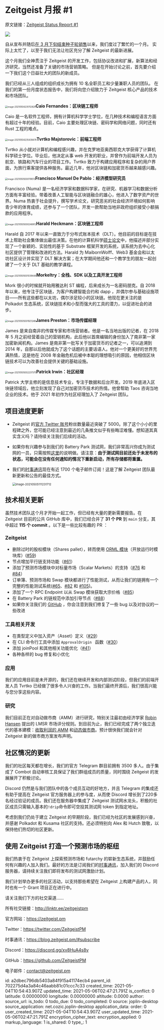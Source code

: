 # Zeitgeist 月报 #1

原文链接：[Zeitgeist Status Report #1](https://blog.zeitgeist.pm/zeitgeist-status-report-1/)

![](https://raw.githubusercontent.com/Whisker17/ImageStoreService/main/20210504185557.png)

自从宣布并随后[在 3 月下旬结束种子轮销售](https://blog.zeitgeist.pm/zeitgeist-seed-announcement/)以来，我们度过了繁忙的一个月。 实际上太忙了，以至于我们无法让社区充分了解 Zeitgeist 的最新进展。

这个月我们全神贯注于 Zeitgeist 的开发工作，包括协议改进和扩展，新算法和经济研究，当然还准备了关键的市场营销策略。 但是在开始讨论之前，首先要介绍一下我们这个日益壮大的团队的新成员。

我们已经从三人组成的组织成长为拥有 10 名全职员工和少量兼职人员的团队。 在我们的第一份月度状态报告中，我们将向您介绍致力于 Zeitgeist 核心产品的技术和市场团队。

 <img src="https://raw.githubusercontent.com/Whisker17/ImageStoreService/main/20210504235241.png" alt="image-20210504235112829" style="zoom: 50%;" />**Caio Fernandes：区块链工程师**

Caio 是一名软件工程师，拥有计算机科学学士学位，在几种技术和编程语言方面有超过十年的经验。目前，Caio 主要处理区块链、密码学和网络问题，同时还有 Rust 工程的难点。

 <img src="https://raw.githubusercontent.com/Whisker17/ImageStoreService/main/20210504235444.png" alt="image-20210504235439478" style="zoom:50%;" />**Tvrtko Majstorovic：前端工程师**

Tvrtko 从小就对计算机和编程感兴趣，并在克罗地亚奥西耶克大学获得了计算机科学硕士学位。毕业后，他决定从事 web 开发的职业，并曾作为前端开发人员为航空、铁路和汽车行业的项目工作。Tvrtko 致力于构建应用程序和复杂的用户界面，为旅行乘客提供各种服务。最近几年，他对区块链和加密货币越来越感兴趣。

 <img src="https://raw.githubusercontent.com/Whisker17/ImageStoreService/main/20210505000121.png" alt="image-20210505000119513" style="zoom:50%;" />**Francisco Manuel De Pablo：经济模型研究员**

Francisco (Numa) 是一名经济学家和数据科学家，在研究、机器学习和数据分析方面有丰富经验。带着改善人工智能与区块链融合的雄心，他进入了数字资产的世界。Numa 热衷于社会提升，撰写学术论文，研究恶劣的社会经济环境如何影响青少年的体育成绩，还参与了一个团队，开发一款帮助当地非政府组织接受小额捐款的应用程序。

 <img src="https://raw.githubusercontent.com/Whisker17/ImageStoreService/main/20210505000250.png" alt="image-20210505000246912" style="zoom:50%;" />**Harald Heckmann：区块链工程师**

Harald 自 2017 年以来一直致力于分布式账本技术（DLT）。他目前的目标是在技术上帮助社会集体做出最佳决策。在他的计算机科学[硕士论文](https://github.com/sea212/Masterthesis-Superorganism)中，他描述并部分实现了一个新颖的、实验性的基于 Substrate 框架开发的系统，该系统为去中心化社区提供了管理和改进的方法。Harald 为 MaibornWolff、Web3 基金会和以太坊社区设计并实现了 DLT 解决方案；在大学期间他还和一个教学生的朋友一起创建了一个关于 DLT 基础的教学课程。

 <img src="https://raw.githubusercontent.com/Whisker17/ImageStoreService/main/20210505001052.png" alt="image-20210505001039448" style="zoom:50%;" />**Morkeltry：全栈、SDK 以及工具开发工程师**

Mork 很小的时候就开始用雅达利 ST 编程，后来成长为一名密码朋克。自 2018 年以来，他专注于区块链，为客户构建智能合约和 dapp ，并偶尔参与基础设施项目——所有这些都在以太坊，偶尔涉足较小的区块链。他现在更关注的是 Polkadot 生态系统，区块链技术和小型而强大的工具的潜力，以促进社会的进步。

 <img src="https://raw.githubusercontent.com/Whisker17/ImageStoreService/main/20210505001926.png" alt="image-20210505001921246" style="zoom:50%;" />**James Preston：市场传媒经理**

James 是来自南非的传媒专家和市场营销者。他是一名当地出版的记者，在 2018 年 5 月之前经营着自己的营销机构，此后他以首席编辑的身份加入了南非第一家加密新闻机构。James 是南非第一批写关于加密货币的记者之一，可以追溯到 2014 年，自那以后他就成为了这个话题的主要话语人。他对一个更美好的世界充满热情，这是他在 2008 年金融危机后被中本聪的理想吸引的原因，他相信区块链技术可以为改善社会提供关键的基础设施。

 <img src="https://raw.githubusercontent.com/Whisker17/ImageStoreService/main/20210505002240.png" alt="image-20210505002237375" style="zoom:50%;" />**Patrick Irwin：社区经理**

Patrick 大学主修的是信息技术专业，专注于数据和后台开发。2019 年底进入区块链领域后，他立刻发现了自己对加密货币技术的热情。他曾帮助 Taos 咨询当地企业的技术。他于 2021 年初作为社区经理加入了 Zeitgeist 团队。

## 项目进度更新

- Zeitgeist 的[官方 Twitter 账号](https://twitter.com/ZeitgeistPM)粉丝数量最近突破了 5000。除了这个小小的里程碑之外，您可能已经注意到最近的几条推文似乎有些晦涩难懂。想知道其真实含义吗？请持续关注我们后续的活动。

- 如果你有兴趣参与到我们的 Battery Park 测试网，我们非常高兴你成为测试网的一员，只需按照[这里](https://docs.zeitgeist.pm/battery-park)的说明做。请注意：**由于测试网目前还处于未发布的状态，可能会在没有任何通知的情况下重新启动，所有存储都将重置。**

- 我们的[时事通讯](https://blog.zeitgeist.pm/#/portal/signup)现在有近 1700 个电子邮件订阅！这是了解 Zeitgeist 团队最新更新和公告的最佳方式。

  <img src="https://raw.githubusercontent.com/Whisker17/ImageStoreService/main/20210505111233.png" alt="image-20210505111231712" style="zoom:67%;" />

  

## 技术相关更新

虽然技术团队这个月才开始一起工作，但已经有大量的更新需要报告。在 Zeitgeist 目前的公共 GitHub 库中，我们已经合并了 **31 个 PR** 到 `main` 分支，其中超过 **115 个 commit** 。以下是一些比较有趣的 PR ：

### Zeitgeist

- 删除过时的股权模块（Shares pallet），转而使用 [ORML 模块](https://github.com/open-web3-stack/open-runtime-module-library)（开放运行时模块库）([#59](https://github.com/zeitgeistpm/zeitgeist/pull/59))
- 节点增加平行链支持功能（[#61](https://github.com/zeitgeistpm/zeitgeist/pull/61)）
- 添加了预测市场模块中对标量市场（Scalar Markets）的支持（[#76](https://github.com/zeitgeistpm/zeitgeist/pull/76) 和 [#84](https://github.com/zeitgeistpm/zeitgeist/pull/84)）
- 订单簿、预测市场和 Swap 模块都进行了性能测试，从而让我们的链拥有一个完整的性能测试系统([#65](https://github.com/zeitgeistpm/zeitgeist/pull/65)、[#82](https://github.com/zeitgeistpm/zeitgeist/pull/82) 和 [#105](https://github.com/zeitgeistpm/zeitgeist/pull/105))。
- 添加了一个 RPC Endpoint 以从 Swap 模块获取大宗价格（[#85](https://github.com/zeitgeistpm/zeitgeist/pull/85)）
- 在 Battery Park 的链规范中添加引导节点（[#88](https://github.com/zeitgeistpm/zeitgeist/pull/88)）
- 如果你关注我们的 [GitHub](https://github.com/zeitgeistpm/zeitgeist) ，你会注意到我们修复了一些 bug 以及对协议的一些改进

### 工具相关开发

- 在类型定义中加入资产（Asset）定义（[#29](https://github.com/zeitgeistpm/tools/pull/29)）
- 在 CLI 命令行工具中添加 `ApprovalOrigin ` 函数（[#30](https://github.com/zeitgeistpm/tools/pull/30)）
- 添加 joinPool 和其他相关功能优化（[#41](https://github.com/zeitgeistpm/tools/pull/41)）
- 各种各样的 bug 修复和小优化

### 应用

我们的应用目前是未开源的，我们还在继续开发和内部测试阶段，但我们的前端开发人员 Tvrtko 已经做了很多令人兴奋的工作。当我们最终开源后，我们很高兴能与您分享这些内容。

### 研究

我们目前正在对自动做市商（AMM）进行研究，特别关注最初由经济学家 [Robin Hansen](https://en.wikipedia.org/wiki/Robin_Hanson) 提出的 LMSR 市场评分规则。到目前为止，我们已经完成了两个独立迭代的基本建模：[收取利润的 AMM](https://github.com/zeitgeistpm/LMSR-zeitgeist) 和[动态做市商](https://github.com/zeitgeistpm/Dynamic-Market-Maker-Zeitgeist)。预计很快我们就会针对 Zeitgeist 新的做市商方案发布声明。

## 社区情况的更新

我们的社区每天都在增长，我们的官方 Telegram 群目前拥有 3500 多人。由于集成了 Combot 自动审核工具保证了我们群组成员的质量，同时围绕 Zeitgeist 的发展展开了积极讨论。

Discord 仍然是与我们团队中的各个成员互动的好地方，并且 Telegram 的集成还有助于提高在 Zeitgeist 官方服务器上的参与度，从而使 Discord 增长到了220多名经过验证的成员。我们还在服务器中集成了 Zeitgeist 测试网水龙头，积极的社区成员只需输入基本的`!drip`命令即可空投其测试网 token 到指定地址。

考虑到我们仍处于建立 Zeitgeist 的早期阶段，我们已经为社区的发展感到兴奋，并感谢 Polkadot 和 Kusama 社区的支持。还必须特别向 Alex 和 Hutch 致敬，以保持他们热切的社区更新。

## 使用 Zeitgeist 打造一个预测市场的枢纽

我们热衷于在 Zeitgeist 上探索预测市场和 futarchy 的崭新生态系统，并鼓励任何有兴趣的人加入我们。最好的方法是订阅我们的[时事通讯](https://blog.zeitgeist.pm/#subscribe)，加入我们的 Discord 服务器，请持续关注我们即将发布的测试网激励计划。

我们计划举办更多的社区活动，以支持那些希望在 Zeitgeist 上构建产品的人，同时也有一个 Grant 项目正在进行中。

请关注我们下方的社交渠道……

所有社交链接：http://linktr.ee/zeitgeistpm

官方网站：https://zeitgeist.pm

Twitter：https://twitter.com/ZeitgeistPM

时事通讯：https://blog.zeitgeist.pm/#subscribe

Discord：https://discord.gg/xv8HuA4s8v

GitHub：https://github.com/ZeitgeistPM

电子邮件：contact@zeitgeist.pm

id: a2dbec796db5403a84f915a41174ecb4
parent_id: 702275d4a3a84c46aabb81c01ccc7c33
created_time: 2021-05-04T10:54:43.907Z
updated_time: 2021-05-06T02:47:21.791Z
is_conflict: 0
latitude: 0.00000000
longitude: 0.00000000
altitude: 0.0000
author: 
source_url: 
is_todo: 0
todo_due: 0
todo_completed: 0
source: joplin-desktop
source_application: net.cozic.joplin-desktop
application_data: 
order: 0
user_created_time: 2021-05-04T10:54:43.907Z
user_updated_time: 2021-05-06T02:47:21.791Z
encryption_cipher_text: 
encryption_applied: 0
markup_language: 1
is_shared: 0
type_: 1